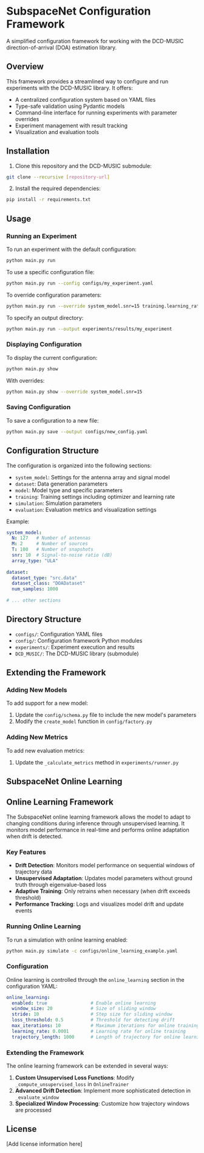 # SubspaceNet Configuration Framework

A simplified configuration framework for working with the DCD-MUSIC direction-of-arrival (DOA) estimation library.

## Overview

This framework provides a streamlined way to configure and run experiments with the DCD-MUSIC library. It offers:

- A centralized configuration system based on YAML files
- Type-safe validation using Pydantic models
- Command-line interface for running experiments with parameter overrides
- Experiment management with result tracking
- Visualization and evaluation tools

## Installation

1. Clone this repository and the DCD-MUSIC submodule:
```bash
git clone --recursive [repository-url]
```

2. Install the required dependencies:
```bash
pip install -r requirements.txt
```

## Usage

### Running an Experiment

To run an experiment with the default configuration:

```bash
python main.py run
```

To use a specific configuration file:

```bash
python main.py run --config configs/my_experiment.yaml
```

To override configuration parameters:

```bash
python main.py run --override system_model.snr=15 training.learning_rate=0.001
```

To specify an output directory:

```bash
python main.py run --output experiments/results/my_experiment
```

### Displaying Configuration

To display the current configuration:

```bash
python main.py show
```

With overrides:

```bash
python main.py show --override system_model.snr=15
```

### Saving Configuration

To save a configuration to a new file:

```bash
python main.py save --output configs/new_config.yaml
```

## Configuration Structure

The configuration is organized into the following sections:

- `system_model`: Settings for the antenna array and signal model
- `dataset`: Data generation parameters
- `model`: Model type and specific parameters
- `training`: Training settings including optimizer and learning rate
- `simulation`: Simulation parameters
- `evaluation`: Evaluation metrics and visualization settings

Example:

```yaml
system_model:
  N: 127   # Number of antennas
  M: 2     # Number of sources
  T: 100   # Number of snapshots
  snr: 10  # Signal-to-noise ratio (dB)
  array_type: "ULA"
  
dataset:
  dataset_type: "src.data"
  dataset_class: "DOADataset"
  num_samples: 1000
  
# ... other sections
```

## Directory Structure

- `configs/`: Configuration YAML files
- `config/`: Configuration framework Python modules
- `experiments/`: Experiment execution and results
- `DCD_MUSIC/`: The DCD-MUSIC library (submodule)

## Extending the Framework

### Adding New Models

To add support for a new model:

1. Update the `config/schema.py` file to include the new model's parameters
2. Modify the `create_model` function in `config/factory.py`

### Adding New Metrics

To add new evaluation metrics:

1. Update the `_calculate_metrics` method in `experiments/runner.py`

## SubspaceNet Online Learning

## Online Learning Framework

The SubspaceNet online learning framework allows the model to adapt to changing conditions during inference through unsupervised learning. It monitors model performance in real-time and performs online adaptation when drift is detected.

### Key Features

- **Drift Detection**: Monitors model performance on sequential windows of trajectory data
- **Unsupervised Adaptation**: Updates model parameters without ground truth through eigenvalue-based loss
- **Adaptive Training**: Only retrains when necessary (when drift exceeds threshold)
- **Performance Tracking**: Logs and visualizes model drift and update events

### Running Online Learning

To run a simulation with online learning enabled:

```bash
python main.py simulate -c configs/online_learning_example.yaml
```

### Configuration

Online learning is controlled through the `online_learning` section in the configuration YAML:

```yaml
online_learning:
  enabled: true                # Enable online learning
  window_size: 20              # Size of sliding window
  stride: 10                   # Step size for sliding window
  loss_threshold: 0.5          # Threshold for detecting drift
  max_iterations: 10           # Maximum iterations for online training
  learning_rate: 0.0001        # Learning rate for online training
  trajectory_length: 1000      # Length of trajectory for online learning
```

### Extending the Framework

The online learning framework can be extended in several ways:

1. **Custom Unsupervised Loss Functions**: Modify `_compute_unsupervised_loss` in `OnlineTrainer`
2. **Advanced Drift Detection**: Implement more sophisticated detection in `_evaluate_window`
3. **Specialized Window Processing**: Customize how trajectory windows are processed

## License

[Add license information here] 